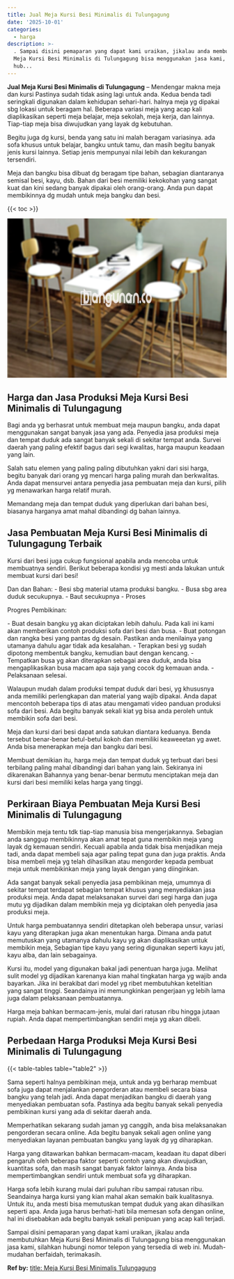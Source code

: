 ```yaml
---
title: Jual Meja Kursi Besi Minimalis di Tulungagung
date: '2025-10-01'
categories:
  - harga
description: >-
  . Sampai disini pemaparan yang dapat kami uraikan, jikalau anda membutuhkan
  Meja Kursi Besi Minimalis di Tulungagung bisa menggunakan jasa kami, silahkan
  hub...
---
```


**Jual Meja Kursi Besi Minimalis di Tulungagung** – Mendengar makna meja dan kursi Pastinya sudah tidak asing lagi untuk anda. Kedua benda tadi seringkali digunakan dalam kehidupan sehari-hari. halnya meja yg dipakai sbg lokasi untuk beragam hal. Beberapa variasi meja yang acap kali diaplikasikan seperti meja belajar, meja sekolah, meja kerja, dan lainnya. Tiap-tiap meja bisa diwujudkan yang layak dg kebutuhan.

Begitu juga dg kursi, benda yang satu ini malah beragam variasinya. ada sofa khusus untuk belajar, bangku untuk tamu, dan masih begitu banyak jenis kursi lainnya. Setiap jenis mempunyai nilai lebih dan kekurangan tersendiri.

Meja dan bangku bisa dibuat dg beragam tipe bahan, sebagian diantaranya semisal besi, kayu, dsb. Bahan dari besi memiliki kekokohan yang sangat kuat dan kini sedang banyak dipakai oleh orang-orang. Anda pun dapat membikinnya dg mudah untuk meja bangku dan besi.

{{< toc >}}

![Jual Meja Kursi Besi Minimalis di Tulungagung](/images/jual-meja-besi-murah26.png)

## Harga dan Jasa Produksi Meja Kursi Besi Minimalis di Tulungagung

Bagi anda yg berhasrat untuk membuat meja maupun bangku, anda dapat menggunakan sangat banyak jasa yang ada. Penyedia jasa produksi meja dan tempat duduk ada sangat banyak sekali di sekitar tempat anda. Survei daerah yang paling efektif bagus dari segi kwalitas, harga maupun keadaan yang lain.

Salah satu elemen yang paling paling dibutuhkan yakni dari sisi harga, begitu banyak dari orang yg mencari harga paling murah dan berkwalitas. Anda dapat mensurvei antara penyedia jasa pembuatan meja dan kursi, pilih yg menawarkan harga relatif murah.

Memandang meja dan tempat duduk yang diperlukan dari bahan besi, biasanya harganya amat mahal dibandingi dg bahan lainnya.

## Jasa Pembuatan Meja Kursi Besi Minimalis di Tulungagung Terbaik

Kursi dari besi juga cukup fungsional apabila anda mencoba untuk membuatnya sendiri. Berikut beberapa kondisi yg mesti anda lakukan untuk membuat kursi dari besi!

Dan dan Bahan: - Besi sbg material utama produksi bangku. - Busa sbg area duduk secukupnya. - Baut secukupnya - Proses

Progres Pembikinan:

\- Buat desain bangku yg akan diciptakan lebih dahulu. Pada kali ini kami akan memberikan contoh produksi sofa dari besi dan busa. - Buat potongan dan rangka besi yang pantas dg desain. Pastikan anda menilainya yang utamanya dahulu agar tidak ada kesalahan. - Terapkan besi yg sudah dipotong membentuk bangku, kemudian baut dengan kencang. - Tempatkan busa yg akan diterapkan sebagai area duduk, anda bisa mengaplikasikan busa macam apa saja yang cocok dg kemauan anda. - Pelaksanaan selesai.

Walaupun mudah dalam produksi tempat duduk dari besi, yg khususnya anda memiliki perlengkapan dan material yang wajib dipakai. Anda dapat mencontoh beberapa tips di atas atau mengamati video panduan produksi sofa dari besi. Ada begitu banyak sekali kiat yg bisa anda peroleh untuk membikin sofa dari besi.

Meja dan kursi dari besi dapat anda satukan diantara keduanya. Benda tersebut benar-benar betul-betul kokoh dan memiliki keaweeetan yg awet. Anda bisa menerapkan meja dan bangku dari besi.

Membuat demikian itu, harga meja dan tempat duduk yg terbuat dari besi terbilang paling mahal dibandingi dari bahan yang lain. Sekiranya ini dikarenakan Bahannya yang benar-benar bermutu menciptakan meja dan kursi dari besi memiliki kelas harga yang tinggi.

## Perkiraan Biaya Pembuatan Meja Kursi Besi Minimalis di Tulungagung

Membikin meja tentu tdk tiap-tiap manusia bisa mengerjakannya. Sebagian anda sanggup membikinnya akan amat tepat guna membikin meja yang layak dg kemauan sendiri. Kecuali apabila anda tidak bisa menjadikan meja tadi, anda dapat membeli saja agar paling tepat guna dan juga praktis. Anda bisa membeli meja yg telah dihasilkan atau mengorder kepada pembuat meja untuk membikinkan meja yang layak dengan yang diinginkan.

Ada sangat banyak sekali penyedia jasa pembikinan meja, umumnya di sekitar tempat terdapat sebagian tempat khusus yang menyediakan jasa produksi meja. Anda dapat melaksanakan survei dari segi harga dan juga mutu yg dijadikan dalam membikin meja yg diciptakan oleh penyedia jasa produksi meja.

Untuk harga pembuatannya sendiri ditetapkan oleh beberapa unsur, variasi kayu yang diterapkan juga akan menentukan harga. Dimana anda patut memutuskan yang utamanya dahulu kayu yg akan diaplikasikan untuk membikin meja, Sebagian tipe kayu yang sering digunakan seperti kayu jati, kayu alba, dan lain sebagainya.

Kursi itu, model yang digunakan bakal jadi penentuan harga juga. Melihat sulit model yg dijadikan karenanya kian mahal tingkatan harga yg wajib anda bayarkan. Jika ini berakibat dari model yg ribet membutuhkan ketelitian yang sangat tinggi. Seandainya ini memungkinkan pengerjaan yg lebih lama juga dalam pelaksanaan pembuatannya.

Harga meja bahkan bermacam-jenis, mulai dari ratusan ribu hingga jutaan rupiah. Anda dapat mempertimbangkan sendiri meja yg akan dibeli.

## Perbedaan Harga Produksi Meja Kursi Besi Minimalis di Tulungagung

{{< table-tables table="table2" >}}

Sama seperti halnya pembikinan meja, untuk anda yg berharap membuat sofa juga dapat menjalankan pengorderan atau membeli secara biasa bangku yang telah jadi. Anda dapat menjadikan bangku di daerah yang menyediakan pembuatan sofa. Pastinya ada begitu banyak sekali penyedia pembikinan kursi yang ada di sekitar daerah anda.

Memperhatikan sekarang sudah jaman yg canggih, anda bisa melaksanakan pengorderan secara online. Ada begitu banyak sekali agen online yang menyediakan layanan pembuatan bangku yang layak dg yg diharapkan.

Harga yang ditawarkan bahkan bermacam-macam, keadaan itu dapat diberi pengaruh oleh beberapa faktor seperti contoh yang akan diwujudkan, kuantitas sofa, dan masih sangat banyak faktor lainnya. Anda bisa mempertimbangkan sendiri untuk membuat sofa yg diharapkan.

Harga sofa lebih kurang mulai dari puluhan ribu sampai ratusan ribu. Seandainya harga kursi yang kian mahal akan semakin baik kualitasnya. Untuk itu, anda mesti bisa memutuskan tempat duduk yang akan dihasilkan seperti apa. Anda juga harus berhati-hati bila memesan sofa dengan online, hal ini disebabkan ada begitu banyak sekali penipuan yang acap kali terjadi.

Sampai disini pemaparan yang dapat kami uraikan, jikalau anda membutuhkan Meja Kursi Besi Minimalis di Tulungagung bisa menggunakan jasa kami, silahkan hubungi nomor telepon yang tersedia di web ini. Mudah-mudahan berfaidah, terimakasih.

**Ref by:** [title: Meja Kursi Besi Minimalis Tulungagung](https://id.wikipedia.org/wiki/title:)

